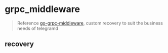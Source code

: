# grpc_middleware
> Reference [go-grpc-middleware](https://github.com/grpc-ecosystem/go-grpc-middleware), custom recovery to suit the business needs of telegramd

## recovery
